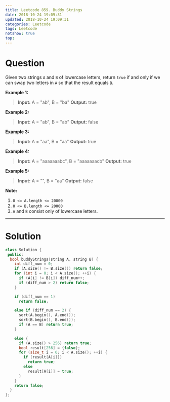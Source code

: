 ```yaml
---
title: Leetcode 859. Buddy Strings
date: 2018-10-24 19:09:31
updated: 2018-10-24 19:09:31
categories: Leetcode
tags: Leetcode
notshow: true
top:
---
```


# Question

Given two strings  `A`  and  `B` of lowercase letters, return  `true`  if and only if we can swap two letters in  `A`  so that the result equals  `B`.

**Example 1:**

> **Input:** A = "ab", B = "ba"
> **Output:** true

**Example 2:**

> **Input:** A = "ab", B = "ab"
> **Output:** false

**Example 3:**

> **Input:** A = "aa", B = "aa"
> **Output:** true

**Example 4:**

> **Input:** A = "aaaaaaabc", B = "aaaaaaacb"
> **Output:** true

**Example 5:**

> **Input:** A = "", B = "aa"
> **Output:** false

**Note:**

1. `0 <= A.length <= 20000`
2. `0 <= B.length <= 20000`
3. `A`  and `B`  consist only of lowercase letters.

<!--more-->

----------

# Solution

```cpp
class Solution {
 public:
  bool buddyStrings(string A, string B) {
    int diff_num = 0;
    if (A.size() != B.size()) return false;
    for (int i = 0; i < A.size(); ++i) {
      if (A[i] != B[i]) diff_num++;
      if (diff_num > 2) return false;
    }

    if (diff_num == 1)
      return false;

    else if (diff_num == 2) {
      sort(A.begin(), A.end());
      sort(B.begin(), B.end());
      if (A == B) return true;
    }

    else {
      if (A.size() > 256) return true;
      bool result[256] = {false};
      for (size_t i = 0; i < A.size(); ++i) {
        if (result[A[i]])
          return true;
        else
          result[A[i]] = true;
      }
    }
    return false;
  }
};
```